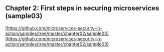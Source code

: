 ## Chapter 2: First steps in securing microservices (sample03)

[https://github.com/microservices-security-in-action/samples/tree/master/chapter02/sample03](https://github.com/microservices-security-in-action/samples/tree/master/chapter02/sample03)
